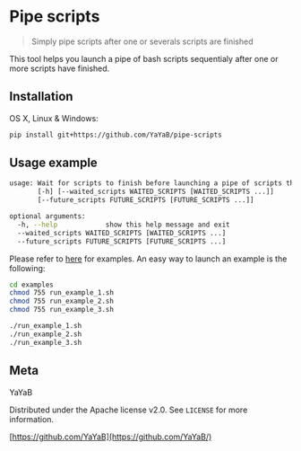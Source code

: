 # Pipe scripts
> Simply pipe scripts after one or severals scripts are finished

This tool helps you launch a pipe of bash scripts sequentialy after one or more scripts have finished.


## Installation

OS X, Linux & Windows:

```sh
pip install git+https://github.com/YaYaB/pipe-scripts
```


## Usage example

```sh
usage: Wait for scripts to finish before launching a pipe of scripts that will suceed to each other
       [-h] [--waited_scripts WAITED_SCRIPTS [WAITED_SCRIPTS ...]]
       [--future_scripts FUTURE_SCRIPTS [FUTURE_SCRIPTS ...]]

optional arguments:
  -h, --help            show this help message and exit
  --waited_scripts WAITED_SCRIPTS [WAITED_SCRIPTS ...]
  --future_scripts FUTURE_SCRIPTS [FUTURE_SCRIPTS ...]
```

Please refer to [here](https://github.com/YaYaB/pipe-scripts/examples) for examples.
An easy way to launch an example is the following:

```sh
cd examples
chmod 755 run_example_1.sh
chmod 755 run_example_2.sh
chmod 755 run_example_3.sh

./run_example_1.sh
./run_example_2.sh
./run_example_3.sh
```



## Meta

YaYaB

Distributed under the Apache license v2.0. See ``LICENSE`` for more information.

[https://github.com/YaYaB](https://github.com/YaYaB/)
